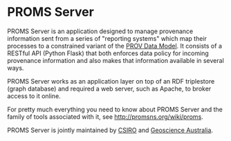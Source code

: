PROMS Server
============
PROMS Server is an application designed to manage provenance information sent from a series of "reporting systems" which map their processes to a constrained variant of the [PROV Data Model](https://www.w3.org/TR/prov-dm/). It consists of a RESTful API (Python Flask) that both enforces data policy for incoming provenance information and also makes that information available in several ways. 

PROMS Server works as an application layer on top of an RDF triplestore (graph database) and required a web server, such as Apache, to broker access to it online.

For pretty much everything you need to know about PROMS Server and the family of tools associated with it, see http://promsns.org/wiki/proms.


PROMS Server is jointly maintained by [CSIRO](http://www.csiro.au) and [Geoscience Australia](http://www.ga.gov.au).